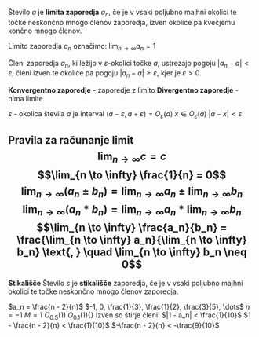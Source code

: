 Število $a$ je **limita zaporedja** $a_n$, če je v vsaki poljubno majhni okolici te točke neskončno mnogo členov zaporedja, izven okolice pa kvečjemu končno mnogo členov.

Limito zaporedja $a_n$ označimo: $\lim_{n \to \infty} a_n = 1$

Členi zaporedja $a_n$, ki ležijo v $\varepsilon$-okolici točke $a$, ustrezajo pogoju $|a_n - a| < \varepsilon$, členi izven te okolice pa pogoju $|a_n - a| \geq \varepsilon$, kjer je $\varepsilon > 0$.

**Konvergentno zaporedje** - zaporedje z limito
**Divergentno zaporedje** - nima limite

$\varepsilon$ - okolica števila $a$ je interval $(a - \varepsilon, a + \varepsilon) = O_\varepsilon(a)$
$x \in O_\varepsilon(a)$
$|a - x| < \varepsilon$

Pravila za računanje limit
$$\lim_{n \to \infty} c = c$$
$$\lim_{n \to \infty} \frac{1}{n} = 0$$
$$\lim_{n \to \infty} (a_n \pm b_n) =  \lim_{n \to \infty} a_n \pm \lim_{n \to \infty} b_n$$
$$\lim_{n \to \infty} (a_n * b_n) =  \lim_{n \to \infty} a_n *  \lim_{n \to \infty} b_n$$
$$\lim_{n \to \infty} \frac{a_n}{b_n} =  \frac{\lim_{n \to \infty} a_n}{\lim_{n \to \infty} b_n} \text{, } \quad \lim_{n \to \infty} b_n \neq 0$$
---
**Stikališče**
Število $s$ je **stikališče** zaporedja, če je v vsaki poljubno majhni okolici te točke neskončno mnogo členov zaporedja.

$a_n = \frac{n - 2}{n}$
$-1, 0, \frac{1}{3}, \frac{1}{2}, \frac{3}{5}, \dots$
$n = -1$
$M = 1$
$O_{0.5}(1)$
$O_{0.1}(1)${}
Izven so štirje členi:
$|1 - a_n| < \frac{1}{10}$
$1 - \frac{n - 2}{n} < \frac{1}{10}$
$-\frac{n - 2}{n} < -\frac{9}{10}$